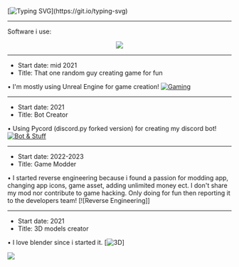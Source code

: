 [![Typing SVG](https://readme-typing-svg.demolab.com?font=Slabo+27px&size=30&pause=1000&color=F7F7F7&center=true&vCenter=true&random=false&width=435&lines=Hello+there!;I'm+Ervan.;A+Reverse+Engineer+%26+Programmer!;Thanks+for+visiting+!)](https://git.io/typing-svg)

-- --  -- -- -- -- -- -- -- -- -- --

Software i use:
<p align="center">
  <a href="https://skillicons.dev">
    <img src="https://skillicons.dev/icons?i=blender,figma,vscode,unreal,robloxstudio" />
  </a>
</p>

-- --  -- -- -- -- -- -- -- -- -- --

- Start date: mid 2021
- Title: That one random guy creating game for fun

• I'm mostly using Unreal Engine for game creation! 
[![Gaming](https://skillicons.dev/icons?i=unreal)](https://skillicons.dev)

-- --  -- -- -- -- -- -- -- -- -- --

- Start date: 2021
- Title: Bot Creator

• Using Pycord (discord.py forked version) for creating my discord bot!
[![Bot & Stuff](https://skillicons.dev/icons?i=py)](https://skillicons.dev)

-- --  -- -- -- -- -- -- -- -- -- --

- Start date: 2022-2023
- Title: Game Modder

• I started reverse engineering because i found a passion for modding app, changing app icons, game asset, adding unlimited money ect. I don't share my mod nor contribute to game hacking. Only doing for fun then reporting it to the developers team!
[![Reverse Engineering]]

-- --  -- -- -- -- -- -- -- -- -- --

- Start date: 2021
- Title: 3D models creator

• I love blender since i started it. [![3D](https://skillicons.dev/icons?i=blender)]


![](https://komarev.com/ghpvc/?username=34-4&style=flat)
